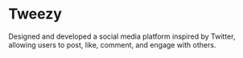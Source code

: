 # Tweezy
Designed and developed a social media platform inspired by Twitter, allowing users to post, like, comment, and engage with others.
